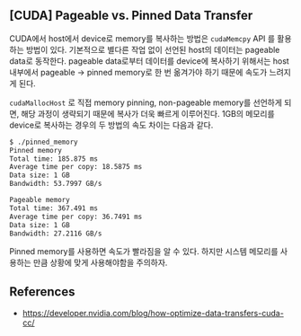 ## [CUDA] Pageable vs. Pinned Data Transfer
CUDA에서 host에서 device로 memory를 복사하는 방법은 `cudaMemcpy` API 를 활용하는 방법이 있다. 기본적으로 별다른 작업 없이 선언된 host의 데이터는 pageable data로 동작한다. pageable data로부터 데이터를 device에 복사하기 위해서는 host 내부에서 pageable -> pinned memory로 한 번 옮겨가야 하기 때문에 속도가 느려지게 된다.

`cudaMallocHost` 로 직접 memory pinning, non-pageable memory를 선언하게 되면, 해당 과정이 생략되기 때문에 복사가 더욱 빠르게 이루어진다. 1GB의 메모리를 device로 복사하는 경우의 두 방법의 속도 차이는 다음과 같다.

```bash
$ ./pinned_memory 
Pinned memory
Total time: 185.875 ms
Average time per copy: 18.5875 ms
Data size: 1 GB
Bandwidth: 53.7997 GB/s

Pageable memory
Total time: 367.491 ms
Average time per copy: 36.7491 ms
Data size: 1 GB
Bandwidth: 27.2116 GB/s
```

Pinned memory를 사용하면 속도가 빨라짐을 알 수 있다. 하지만 시스템 메모리를 사용하는 만큼 상황에 맞게 사용해야함을 주의하자.

## References
- https://developer.nvidia.com/blog/how-optimize-data-transfers-cuda-cc/